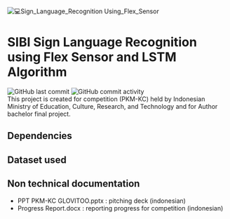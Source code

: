 ![💻Sign_Language_Recognition Using_Flex_Sensor](https://github.com/user-attachments/assets/99d82daf-cfff-4c48-a8d2-a82d1b39ae57)
# SIBI Sign Language Recognition using Flex Sensor and LSTM Algorithm
![GitHub last commit](https://img.shields.io/github/last-commit/AdnanBayu/LSTM-Flex-Sensor) ![GitHub commit activity](https://img.shields.io/github/commit-activity/t/AdnanBayu/LSTM-Flex-Sensor) <br/>
This project is created for competition (PKM-KC) held by Indonesian Ministry of Education, Culture, Research, and Technology and for Author bachelor final project.

## Dependencies


## Dataset used


## Non technical documentation
- PPT PKM-KC GLOVITOO.pptx : pitching deck (indonesian)
- Progress Report.docx : reporting progress for competition (indonesian)
